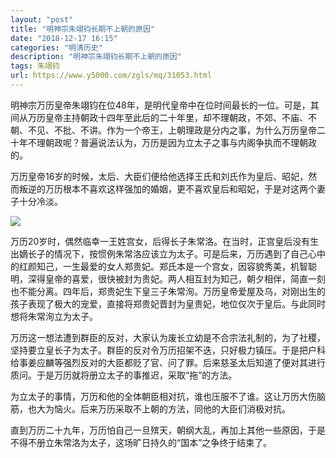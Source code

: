```yaml
---
layout: "post"
title: "明神宗朱翊钧长期不上朝的原因"
date: "2018-12-17 16:15"
categories: "明清历史"
description: "明神宗朱翊钧长期不上朝的原因"
tags: 朱翊钧
url: https://www.y5000.com/zgls/mq/31053.html
---
```






明神宗万历皇帝朱翊钧在位48年，是明代皇帝中在位时间最长的一位。可是，其间从万历皇帝主持朝政十四年至此后的二十年里，却不理朝政，不郊、不庙、不朝、不见、不批、不讲。作为一个帝王，上朝理政是分内之事，为什么万历皇帝二十年不理朝政呢？普遍说法认为，万历是因为立太子之事与内阁争执而不理朝政的。

万历皇帝16岁的时候，太后、大臣们便给他选择王氏和刘氏作为皇后、昭妃，然而叛逆的万历根本不喜欢这样强加的婚姻，更不喜欢皇后和昭妃，于是对这两个妻子十分冷淡。

![](https://img.y5000.com/uploads/allimg/180625/8-1P62516450VZ.jpg)

万历20岁时，偶然临幸一王姓宫女，后得长子朱常洛。在当时，正宫皇后没有生出嫡长子的情况下，按惯例朱常洛应该立为太子。可是后来，万历遇到了自己心中的红颜知己，一生最爱的女人郑贵妃。郑氏本是一个宫女，因容貌秀美，机智聪明，深得皇帝的喜爱，很快被封为贵妃。两人相互封为知己，朝夕相伴，简直一刻也不能分离。四年后，郑贵妃生下皇三子朱常洵。万历皇帝爱屋及乌，对刚出生的孩子表现了极大的宠爱，直接将郑贵妃晋封为皇贵妃，地位仅次于皇后。与此同时想将朱常洵立为太子。

万历这一想法遭到群臣的反对，大家认为废长立幼是不合宗法礼制的，为了社稷，坚持要立皇长子为太子。群臣的反对令万历招架不迭，只好极力镇压。于是把户科给事姜应麟等强烈反对的大臣都贬了官、问了罪。后来慈圣太后知道了便对其进行质问。于是万历就将册立太子的事推迟，采取“拖”的方法。

为立太子的事情，万历和他的全体朝臣相对抗，谁也压服不了谁。这让万历大伤脑筋，也大为恼火。后来万历采取不上朝的方法，同他的大臣们消极对抗。

直到万历二十九年，万历怕自己一旦殡天，朝纲大乱，再加上其他一些原因，于是不得不册立朱常洛为太子，这场旷日持久的“国本”之争终于结束了。
